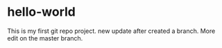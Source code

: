 # hello-world
This is my first git repo project.
new update after created a branch.
More edit on the master branch.
